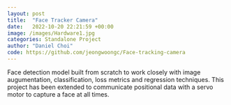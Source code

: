 ```yaml
---
layout: post
title:  "Face Tracker Camera"
date:   2022-10-20 22:21:59 +00:00
image: /images/Hardware1.jpg
categories: Standalone Project
author: "Daniel Choi"
code: https://github.com/jeongwoongc/Face-tracking-camera
---
```

Face detection model built from scratch to work closely with image augumentation, classification, loss metrics and regression techniques. This project has been extended to communicate positional data with a servo motor to capture a face at all times.
